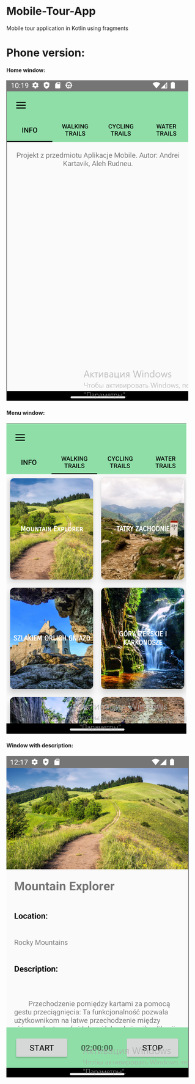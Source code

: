 # Mobile-Tour-App
Mobile tour application in Kotlin using fragments
# Phone version:
#### Home window:
![Home phone window](https://github.com/rudofficial/Mobile-Tour-App/blob/main/img/1.png)
#### Menu window:
![Menu window](https://github.com/rudofficial/Mobile-Tour-App/blob/main/img/20.png)
#### Window with description:
![Description window](https://github.com/rudofficial/Mobile-Tour-App/blob/main/img/4.png)
